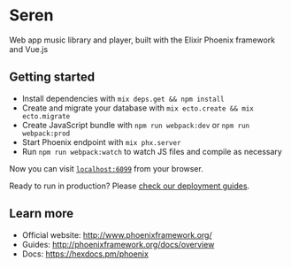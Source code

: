 # Seren

Web app music library and player, built with the Elixir Phoenix framework and Vue.js

## Getting started

* Install dependencies with `mix deps.get && npm install`
* Create and migrate your database with `mix ecto.create && mix ecto.migrate`
* Create JavaScript bundle with `npm run webpack:dev` or `npm run webpack:prod`
* Start Phoenix endpoint with `mix phx.server`
* Run `npm run webpack:watch` to watch JS files and compile as necessary

Now you can visit [`localhost:6099`](http://localhost:6099) from your browser.

Ready to run in production? Please [check our deployment guides](http://www.phoenixframework.org/docs/deployment).

## Learn more

* Official website: http://www.phoenixframework.org/
* Guides: http://phoenixframework.org/docs/overview
* Docs: https://hexdocs.pm/phoenix
